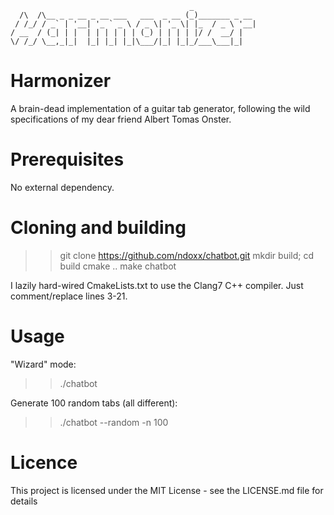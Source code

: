                                             _
      /\  /\__ _ _ __ _ __ ___   ___  _ __ (_)_______ _ __
     / /_/ / _` | '__| '_ ` _ \ / _ \| '_ \| |_  / _ \ '__|
    / __  / (_| | |  | | | | | | (_) | | | | |/ /  __/ |
    \/ /_/ \__,_|_|  |_| |_| |_|\___/|_| |_|_/___\___|_|

# Harmonizer
A brain-dead implementation of a guitar tab generator, following the wild specifications of my dear friend Albert Tomas Onster.

# Prerequisites
No external dependency.

# Cloning and building
>> git clone https://github.com/ndoxx/chatbot.git
>> mkdir build; cd build
>> cmake ..
>> make chatbot

I lazily hard-wired CmakeLists.txt to use the Clang7 C++ compiler. Just comment/replace lines 3-21.

# Usage
"Wizard" mode:
>> ./chatbot

Generate 100 random tabs (all different):
>> ./chatbot --random -n 100

# Licence
This project is licensed under the MIT License - see the LICENSE.md file for details
